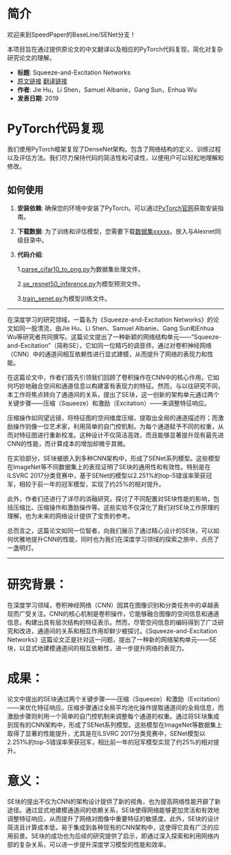 # 简介

欢迎来到SpeedPaper的BaseLine/SENet分支！

本项目旨在通过提供原论文的中文翻译以及相应的PyTorch代码复现，简化对复杂研究论文的理解。

- **标题**: Squeeze-and-Excitation Networks
- [原文链接](https://arxiv.org/pdf/1709.01507.pdf)  [翻译链接](https://github.com/hanknewbird/SpeedPaper/blob/main/BaseLine/SENet/paper/SENet%E7%BF%BB%E8%AF%91.pdf)
- **作者**:  Jie Hu，Li Shen，Samuel Albanie，Gang Sun，Enhua Wu
- **发表日期**: 2019

# PyTorch代码复现

我们使用PyTorch框架复现了DenseNet架构。包含了网络结构的定义、训练过程以及评估方法。我们尽力保持代码的简洁性和可读性，以便用户可以轻松地理解和修改。

## 如何使用

1. **安装依赖**: 确保您的环境中安装了PyTorch。可以通过[PyTorch官网](https://pytorch.org/get-started/locally/)获取安装指南。

2. **下载数据**: 为了训练和评估模型，您需要下载[数据集xxxxx]()。放入与Alexnet同级目录中。

3. **代码介绍**:

   1.[parse_cifar10_to_png.py](https://github.com/hanknewbird/SpeedPaper/blob/main/BaseLine/SENet/parse_cifar10_to_png.py)为数据集处理文件。

   2.[se_resnet50_inference.py](https://github.com/hanknewbird/SpeedPaper/blob/main/BaseLine/SENet/se_resnet50_inference.py)为模型预测文件。

   3.[train_senet.py](https://github.com/hanknewbird/SpeedPaper/blob/main/BaseLine/SENet/train_senet.py)为模型训练文件。



---

在深度学习的研究领域，一篇名为《Squeeze-and-Excitation Networks》的论文如同一股清流，由Jie Hu、Li Shen、Samuel Albanie、Gang Sun和Enhua Wu等研究者共同撰写。这篇论文提出了一种新颖的网络结构单元——“Squeeze-and-Excitation”（简称SE），它如同一位精巧的调音师，通过对卷积神经网络（CNN）中的通道间相互依赖性进行显式建模，从而提升了网络的表现力和性能。

在这篇论文中，作者们首先引领我们回顾了卷积操作在CNN中的核心作用，它如何巧妙地融合空间和通道信息以构建富有表现力的特征。然而，与以往研究不同，本工作将焦点转向了通道间的关系，提出了SE块，这一创新的架构单元通过两个关键步骤——压缩（Squeeze）和激励（Excitation）——来调整特征响应。

压缩操作如同望远镜，将特征图的空间维度压缩，提取出全局的通道描述符；而激励操作则像一位艺术家，利用简单的自门控机制，为每个通道赋予不同的权重，从而对特征图进行重新校准。这种设计不仅简洁高效，而且能够显著提升现有最先进CNN的性能，而计算成本的增加却微乎其微。

在实验部分，SE块被嵌入到多种CNN架构中，形成了SENet系列模型。这些模型在ImageNet等不同数据集上的表现证明了SE块的通用性和有效性。特别是在ILSVRC 2017分类竞赛中，基于SENet的模型以2.251%的top-5错误率荣获冠军，相较于前一年的冠军模型，实现了约25%的相对提升。

此外，作者们还进行了详尽的消融研究，探讨了不同配置对SE块性能的影响，包括压缩比、压缩操作和激励操作等。这些实验不仅深化了我们对SE块工作原理的理解，也为未来的网络设计提供了宝贵的参考。

总而言之，这篇论文如同一位智者，向我们展示了通过精心设计的SE块，可以如何优雅地提升CNN的性能，同时也为我们在深度学习领域的探索之旅中，点亮了一盏明灯。

---

# 研究背景：

在深度学习领域，卷积神经网络（CNN）因其在图像识别和分类任务中的卓越表现而广受关注。CNN的核心机制是卷积操作，它能够融合图像的空间信息和通道信息，构建出具有层次结构的特征表示。然而，尽管空间信息的编码得到了广泛研究和改进，通道间的关系和相互作用却鲜少被探讨。《Squeeze-and-Excitation Networks》这篇论文正是针对这一问题，提出了一种新的网络架构单元——SE块，以显式地建模通道间的相互依赖性，进一步提升网络的表现力。

# 成果：

论文中提出的SE块通过两个关键步骤——压缩（Squeeze）和激励（Excitation）——来优化特征响应。压缩步骤通过全局平均池化操作提取通道间的全局信息，而激励步骤则利用一个简单的自门控机制来调整每个通道的权重。通过将SE块集成到现有的CNN架构中，形成了SENet系列模型。这些模型在ImageNet等数据集上取得了显著的性能提升，尤其是在ILSVRC 2017分类竞赛中，SENet模型以2.251%的top-5错误率荣获冠军，相比前一年的冠军模型实现了约25%的相对提升。

# 意义：

SE块的提出不仅为CNN的架构设计提供了新的视角，也为提高网络性能开辟了新途径。通过显式地建模通道间的依赖关系，SE块使得网络能够更加灵活和有效地调整特征响应，从而提升了网络对图像中重要特征的敏感度。此外，SE块的设计简洁且计算成本低，易于集成到各种现有的CNN架构中，这使得它具有广泛的应用前景。SE块的成功也为后续的研究提供了启示，即通过深入探索和利用网络内部的复杂关系，可以进一步提升深度学习模型的性能和效率。
